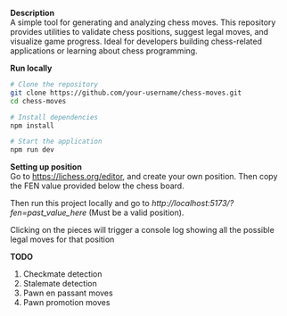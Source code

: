 **Description**  
A simple tool for generating and analyzing chess moves. This repository provides utilities to validate chess positions, suggest legal moves, and visualize game progress. Ideal for developers building chess-related applications or learning about chess programming.

**Run locally**  
```bash
# Clone the repository
git clone https://github.com/your-username/chess-moves.git
cd chess-moves

# Install dependencies
npm install

# Start the application
npm run dev
```

**Setting up position**  
Go to https://lichess.org/editor, and create your own position. Then copy the FEN value provided below the chess board.

Then run this project locally and go to *http://localhost:5173/?fen=past_value_here* (Must be a valid position).

Clicking on the pieces will trigger a console log showing all the possible legal moves for that position

**TODO**  
1. Checkmate detection
2. Stalemate detection
3. Pawn en passant moves
4. Pawn promotion moves